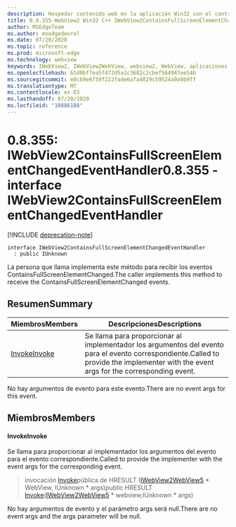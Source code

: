 ```yaml
---
description: Hospedar contenido web en la aplicación Win32 con el control Microsoft Edge WebView2
title: 0.8.355-WebView2 Win32 C++ IWebView2ContainsFullScreenElementChangedEventHandler
author: MSEdgeTeam
ms.author: msedgedevrel
ms.date: 07/20/2020
ms.topic: reference
ms.prod: microsoft-edge
ms.technology: webview
keywords: IWebView2, IWebView2WebView, webview2, WebView, aplicaciones Win32, Win32, Edge
ms.openlocfilehash: b1d0bf7ea5f472d5a1c3682c2cbef564947ee54b
ms.sourcegitcommit: e0cb9e6f59f222fade6afa4829c59524a9a9b9ff
ms.translationtype: MT
ms.contentlocale: es-ES
ms.lasthandoff: 07/20/2020
ms.locfileid: "10886188"
---
```

# <span data-ttu-id="84fe3-104">0.8.355: IWebView2ContainsFullScreenElementChangedEventHandler</span><span class="sxs-lookup"><span data-stu-id="84fe3-104">0.8.355 - interface IWebView2ContainsFullScreenElementChangedEventHandler</span></span> 

[!INCLUDE [deprecation-note](../../includes/deprecation-note.md)]

```
interface IWebView2ContainsFullScreenElementChangedEventHandler
  : public IUnknown
```

<span data-ttu-id="84fe3-105">La persona que llama implementa este método para recibir los eventos ContainsFullScreenElementChanged.</span><span class="sxs-lookup"><span data-stu-id="84fe3-105">The caller implements this method to receive the ContainsFullScreenElementChanged events.</span></span>

## <span data-ttu-id="84fe3-106">Resumen</span><span class="sxs-lookup"><span data-stu-id="84fe3-106">Summary</span></span>

 <span data-ttu-id="84fe3-107">Miembros</span><span class="sxs-lookup"><span data-stu-id="84fe3-107">Members</span></span>                        | <span data-ttu-id="84fe3-108">Descripciones</span><span class="sxs-lookup"><span data-stu-id="84fe3-108">Descriptions</span></span>
--------------------------------|---------------------------------------------
[<span data-ttu-id="84fe3-109">Invoke</span><span class="sxs-lookup"><span data-stu-id="84fe3-109">Invoke</span></span>](#invoke) | <span data-ttu-id="84fe3-110">Se llama para proporcionar al implementador los argumentos del evento para el evento correspondiente.</span><span class="sxs-lookup"><span data-stu-id="84fe3-110">Called to provide the implementer with the event args for the corresponding event.</span></span>

<span data-ttu-id="84fe3-111">No hay argumentos de evento para este evento.</span><span class="sxs-lookup"><span data-stu-id="84fe3-111">There are no event args for this event.</span></span>

## <span data-ttu-id="84fe3-112">Miembros</span><span class="sxs-lookup"><span data-stu-id="84fe3-112">Members</span></span>

#### <span data-ttu-id="84fe3-113">Invoke</span><span class="sxs-lookup"><span data-stu-id="84fe3-113">Invoke</span></span> 

<span data-ttu-id="84fe3-114">Se llama para proporcionar al implementador los argumentos del evento para el evento correspondiente.</span><span class="sxs-lookup"><span data-stu-id="84fe3-114">Called to provide the implementer with the event args for the corresponding event.</span></span>

> <span data-ttu-id="84fe3-115">invocación [Invoke](#invoke)pública de HRESULT ([IWebView2WebView5](IWebView2WebView5.md) \* WebView, IUnknown \* args)</span><span class="sxs-lookup"><span data-stu-id="84fe3-115">public HRESULT [Invoke](#invoke)([IWebView2WebView5](IWebView2WebView5.md) \* webview,IUnknown \* args)</span></span>

<span data-ttu-id="84fe3-116">No hay argumentos de evento y el parámetro args será null.</span><span class="sxs-lookup"><span data-stu-id="84fe3-116">There are no event args and the args parameter will be null.</span></span>

